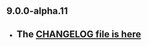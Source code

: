 ## 9.0.0-alpha.11

- ## The [CHANGELOG file is here](https://tau.canardoux.xyz/doc-v9/changelog.html)


